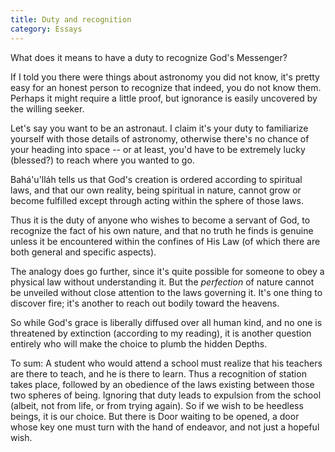 ```yaml
---
title: Duty and recognition
category: Essays
---
```


What does it means to have a duty to recognize God's Messenger?

If I told you there were things about astronomy you did not know, it's
pretty easy for an honest person to recognize that indeed, you do not
know them.  Perhaps it might require a little proof, but ignorance is
easily uncovered by the willing seeker.

Let's say you want to be an astronaut.  I claim it's your duty to
familiarize yourself with those details of astronomy, otherwise there's
no chance of your heading into space -- or at least, you'd have to be
extremely lucky (blessed?) to reach where you wanted to go.

Bahá'u'lláh tells us that God's creation is ordered according to
spiritual laws, and that our own reality, being spiritual in nature,
cannot grow or become fulfilled except through acting within the sphere
of those laws.

Thus it is the duty of anyone who wishes to become a servant of God, to
recognize the fact of his own nature, and that no truth he finds is
genuine unless it be encountered within the confines of His Law (of
which there are both general and specific aspects).

The analogy does go further, since it's quite possible for someone to
obey a physical law without understanding it.  But the *perfection* of
nature cannot be unveiled without close attention to the laws governing
it.  It's one thing to discover fire; it's another to reach out bodily
toward the heavens.

So while God's grace is liberally diffused over all human kind, and no
one is threatened by extinction (according to my reading), it is another
question entirely who will make the choice to plumb the hidden Depths.

To sum: A student who would attend a school must realize that his
teachers are there to teach, and he is there to learn.  Thus a
recognition of station takes place, followed by an obedience of the laws
existing between those two spheres of being.  Ignoring that duty leads
to expulsion from the school (albeit, not from life, or from trying
again).  So if we wish to be heedless beings, it is our choice.  But
there is Door waiting to be opened, a door whose key one must turn with
the hand of endeavor, and not just a hopeful wish.



